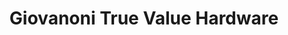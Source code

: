 ---
title: "Giovanoni True Value Hardware"
url: /hurley/giovanoni-true-value-hardware/
shop: Eisenwaren
---